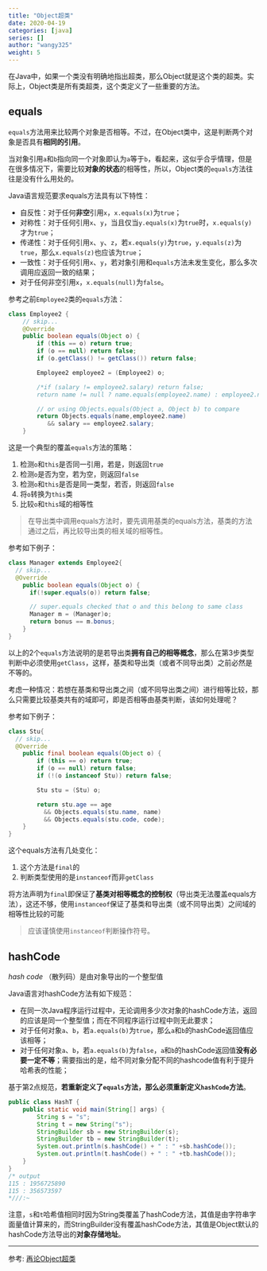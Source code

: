 ```yaml
---
title: "Object超类"
date: 2020-04-19
categories: [java]
series: []
author: "wangy325"
weight: 5
---
```


在Java中，如果一个类没有明确地指出超类，那么Object就是这个类的超类。实际上，Object类是所有类超类，这个类定义了一些重要的方法。

<!--more-->

## equals

`equals`方法用来比较两个对象是否相等。不过，在Object类中，这是判断两个对象是否具有**相同的引用**。

当对象引用`a`和`b`指向同一个对象即认为`a`等于`b`，看起来，这似乎合乎情理，但是在很多情况下，需要比较**对象的状态**的相等性，所以，Object类的`equals`方法往往是没有什么用处的。

Java语言规范要求equals方法具有以下特性：

- 自反性：对于任何**非空**引用`x`，`x.equals(x)`为`true`；
- 对称性：对于任何引用`x`、`y`，当且仅当`y.equals(x)`为`true`时，`x.equals(y)`才为`true`；
- 传递性：对于任何引用`x`、`y`、`z`，若`x.equals(y)`为`true`，`y.equals(z)`为`true`，那么`x.equals(z)`也应该为`true`；
- 一致性：对于任何引用`x`、`y`，若对象引用和`equals`方法未发生变化，那么多次调用应返回一致的结果；
- 对于任何非空引用`x`，`x.equals(null)`为`false`。

参考之前`Employee2`类的`equals`方法：

```java
class Employee2 {
    // skip...
    @Override
    public boolean equals(Object o) {
        if (this == o) return true;
        if (o == null) return false;
      	if (o.getClass() != getClass()) return false;

        Employee2 employee2 = (Employee2) o;

        /*if (salary != employee2.salary) return false;
        return name != null ? name.equals(employee2.name) : employee2.name == null;*/

      	// or using Objects.equals(Object a, Object b) to compare
      	return Objects.equals(name,employee2.name)
           && salary == employee2.salary;
    }
```

这是一个典型的覆盖`equals`方法的策略：

1. 检测`o`和`this`是否同一引用，若是，则返回`true`
2. 检测`o`是否为空，若为空，则返回`false`
3. 检测`o`和`this`是否是同一类型，若否，则返回`false`
4. 将`o`转换为`this`类
5. 比较`o`和`this`域的相等性

> 在导出类中调用equals方法时，要先调用基类的equals方法，基类的方法通过之后，再比较导出类的相关域的相等性。

参考如下例子：

```java
class Manager extends Employee2{
  // skip...
  @Override
    public boolean equals(Object o) {
      if(!super.equals(o)) return false;

      // super.equals checked that o and this belong to same class
      Manager m = (Manager)o;
      return bonus == m.bonus;
    }
}
```

以上的2个`equals`方法说明的是若导出类**拥有自己的相等概念**，那么在第3步类型判断中必须使用`getClass`，这样，基类和导出类（或者不同导出类）之前必然是不等的。

考虑一种情况：若想在基类和导出类之间（或不同导出类之间）进行相等比较，那么只需要比较基类共有的域即可，即是否相等由基类判断，该如何处理呢？

参考如下例子：

```java
class Stu{
  // skip...
  @Override
    public final boolean equals(Object o) {
        if (this == o) return true;
        if (o == null) return false;
        if (!(o instanceof Stu)) return false;

        Stu stu = (Stu) o;

        return stu.age == age
          && Objects.equals(stu.name, name)
          && Objects.equals(stu.code, code);
    }
}
```

这个equals方法有几处变化：

1. 这个方法是`final`的
2. 判断类型使用的是`instanceof`而非`getClass`

将方法声明为`final`即保证了**基类对相等概念的控制权**（导出类无法覆盖equals方法），这还不够，使用`instanceof`保证了基类和导出类（或不同导出类）之间域的相等性比较的可能

> 应该谨慎使用`instanceof`判断操作符号。

## hashCode

*hash code* （散列码）是由对象导出的一个整型值

Java语言对<span id="hashCode">hashCode方法有如下规范</span>：

- 在同一次Java程序运行过程中，无论调用多少次对象的hashCode方法，返回的应该是同一个整型值；而在不同程序运行过程中则无此要求；
- 对于任何对象`a`、`b`，若`a.equals(b)`为`true`，那么`a`和`b`的hashCode返回值应该相等；
- 对于任何对象`a`、`b`，若`a.equals(b)`为`false`，`a`和`b`的hashCode返回值**没有必要一定不等**；需要指出的是，给不同对象分配不同的hashcode值有利于提升哈希表的性能；

基于第2点规范，**若重新定义了`equals`方法，那么必须重新定义`hashCode`方法**。

```java
public class HashT {
    public static void main(String[] args) {
        String s = "s";
        String t = new String("s");
        StringBuilder sb = new StringBuilder(s);
        StringBuilder tb = new StringBuilder(t);
        System.out.println(s.hashCode() + " : " +sb.hashCode());
        System.out.println(t.hashCode() + " : " +tb.hashCode());
    }
}
/* output
115 : 1956725890
115 : 356573597
*///:~
```

注意，`s`和`t`哈希值相同时因为String类覆盖了hashCode方法，其值是由字符串字面量值计算来的，而StringBuilder没有覆盖hashCode方法，其值是Object默认的hashCode方法导出的**对象存储地址**。

---

参考: [再论Object超类](../concurrency/conecptes/2资源访问受限_5_线程本地存储.md/#再论object超类)
